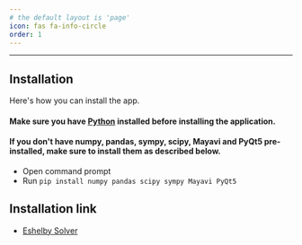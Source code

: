 ```yaml
---
# the default layout is 'page'
icon: fas fa-info-circle
order: 1
---
```


---

## Installation

Here's how you can install the app.

#### Make sure you have [Python](https://www.python.org/ftp/python/3.11.9/python-3.11.9-amd64.exe) installed before installing the application.

#### If you don't have numpy, pandas, sympy, scipy, Mayavi and PyQt5 pre-installed, make sure to install them as described below.

- Open command prompt
- Run `pip install numpy pandas scipy sympy Mayavi PyQt5`

## Installation link

- [Eshelby Solver](https://eshelby-storage-1.s3.amazonaws.com/mysetup.exe)
